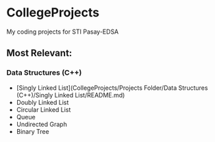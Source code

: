 # CollegeProjects
My coding projects for STI Pasay-EDSA

## Most Relevant:

### Data Structures (C++)
- [Singly Linked List](CollegeProjects/Projects Folder/Data Structures (C++)/Singly Linked List/README.md)
- Doubly Linked List
- Circular Linked List
- Queue
- Undirected Graph
- Binary Tree
